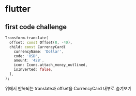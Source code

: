 # flutter 
## first code challenge
```dart
Transform.translate(
  offset: const Offset(0, -40),
  child: const CurrencyCard(
    currencyName: 'Dollar',
    code: 'USD',
    amount: '428',
    icon: Icons.attach_money_outlined,
    isInverted: false,
  ),
);
```
위에서 반복되는 translate과 offset을 CurrencyCard 내부로 숨겨보기

